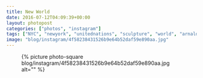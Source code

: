 ```yaml
---
title: New World
date: 2016-07-12T04:09:39+00:00
layout: photopost
categories: ["photos", "instagram"]
tags: ["NYC", "newyork", "unitednations", "sculpture", "world", "arnaldopomodoro"]
image: "blog/instagram/4f58238431526b9e64b52daf59e890aa.jpg"
---
```


<figure class="photo photo--square">
  {% picture photo-square blog/instagram/4f58238431526b9e64b52daf59e890aa.jpg alt="" %}
</figure>


